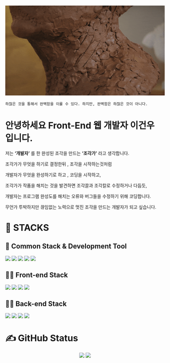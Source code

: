 <p align="center">
  <a href="https://incongruous-canidae-4b5.notion.site/bef0b57c5f0f4e4c9fc5fd6db0715b15">
  	<img src="./pexels-tima-miroshnichenko.gif" alt=""/>  
  </a>
</p>



```
하찮은 것을 통해서 완벽함을 이룰 수 있다. 하지만, 완벽함은 하찮은 것이 아니다. 
```



# 안녕하세요 Front-End 웹 개발자 이건우 입니다. 

저는 **‘개발자’** 를 한 완성된 조각을 만드는 **‘조각가’** 라고 생각합니다.  

조각가가 무엇을 하기로 결정한뒤 , 조각을 시작하는것처럼

개발자가 무엇을 완성하기로 하고 , 코딩을 시작하고,

조각가가 작품을 해치는 것을 발견하면 조각끌과 조각칼로 수정하거나 다듬듯,

개발자는 프로그램 완성도를 해치는 오류와 버그들을 수정하기 위해 코딩합니다.

무언가 투박하지만 끊임없는 노력으로 멋진 조각을 만드는 개발자가 되고 싶습니다.



# 🎻 STACKS



## 🎨 Common Stack & Development Tool

<div align=left> 
 	<img src="https://img.shields.io/badge/javascript-F7DF1E?style=for-the-badge&logo=javascript&logoColor=black">
	<img src="https://img.shields.io/badge/html5-E34F26?style=for-the-badge&logo=html5&logoColor=white">
  	<img src="https://img.shields.io/badge/css3-1572B6?style=for-the-badge&logo=css3&logoColor=white">
    <img src="https://img.shields.io/badge/Ubuntu-E95420?style=for-the-badge&logo=Ubuntu&logoColor=white">
    <img src="https://img.shields.io/badge/Visual Studio Code-007ACC?style=for-the-badge&logo=Visual Studio Code&logoColor=white">
</div>




## 👨‍🎨 Front-end Stack

<div align=left> 
	  <img src="https://img.shields.io/badge/react-61DAFB?style=for-the-badge&logo=react&logoColor=black">
    <img src="https://img.shields.io/badge/NextJs-000000?style=for-the-badge&logo=Next.js&logoColor=white">
    <img src="https://img.shields.io/badge/Redux-764ABC?style=for-the-badge&logo=Redux&logoColor=black">    	
	  <img src="https://img.shields.io/badge/styled_Component-DB7093?style=for-the-badge&logo=styled-components&logoColor=white"   
</div>



## 👨‍🔧 Back-end Stack

<div align=left> 
	<img src="https://img.shields.io/badge/Node.js-339933?style=for-the-badge&logo=Node.js&logoColor=white">
  <img src="https://img.shields.io/badge/Express-000000?style=for-the-badge&logo=Express&logoColor=white">    	
	<img src="https://img.shields.io/badge/MySQL-4479A1?style=for-the-badge&logo=MySQL&logoColor=white">
	<img src="https://img.shields.io/badge/MongoDB-47A248?style=for-the-badge&logo=MongoDB&logoColor=white">    	
</div>


# ✍️ GitHub Status

<p align="center">
  <img src="https://github-readme-stats.vercel.app/api?username=LeeGeonwoo22&theme=kacho_ga&show_icons=true" height=50%></img>
  <img src="https://github-readme-stats.vercel.app/api/top-langs/?username=LeeGeonwoo22&theme=kacho_ga&show_icons=true" height=50%></img>
</p>

